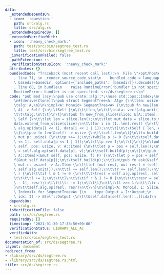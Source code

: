 ```yaml
---
data:
  _extendedDependsOn:
  - icon: ':question:'
    path: src/alg.rs
    title: src/alg.rs
  _extendedRequiredBy: []
  _extendedVerifiedWith:
  - icon: ':heavy_check_mark:'
    path: test/src/bin/segtree_test.rs
    title: test/src/bin/segtree_test.rs
  _isVerificationFailed: false
  _pathExtension: rs
  _verificationStatusIcon: ':heavy_check_mark:'
  attributes: {}
  bundledCode: "Traceback (most recent call last):\n  File \"/opt/hostedtoolcache/Python/3.9.1/x64/lib/python3.9/site-packages/onlinejudge_verify/documentation/build.py\"\
    , line 71, in _render_source_code_stat\n    bundled_code = language.bundle(stat.path,\
    \ basedir=basedir, options={'include_paths': [basedir]}).decode()\n  File \"/opt/hostedtoolcache/Python/3.9.1/x64/lib/python3.9/site-packages/onlinejudge_verify/languages/user_defined.py\"\
    , line 68, in bundle\n    raise RuntimeError('bundler is not specified: {}'.format(path.as_posix()))\n\
    RuntimeError: bundler is not specified: src/ds/segtree.rs\n"
  code: "pub mod lazy;\npub use crate::alg::*;\nuse std::ops::Index;\nuse std::slice::SliceIndex;\n\
    \n#[derive(Clone)]\npub struct SegmentTree<A: Alg> {\n\tlen: usize,\n\tdata: Vec<A::Item>,\n\
    \talg: A,\n}\n\nimpl<A: Monoid> SegmentTree<A> {\n\tpub fn new(len: usize, alg:\
    \ A) -> Self {\n\t\tSelf {\n\t\t\tlen,\n\t\t\tdata: vec![alg.unit(); len * 2],\n\
    \t\t\talg,\n\t\t}\n\t}\n\tpub fn new_from_slice(slice: &[A::Item], alg: A) ->\
    \ Self {\n\t\tlet len = slice.len();\n\t\tlet mut data = slice.to_vec();\n\t\t\
    data.extend_from_slice(slice);\n\t\tfor i in (1..len).rev() {\n\t\t\tdata[i] =\
    \ alg.op(data[i << 1], data[i << 1 | 1]);\n\t\t}\n\t\tSelf { len, data, alg }\n\
    \t}\n\tpub fn len(&self) -> usize {\n\t\tself.len\n\t}\n\tfn build(&mut self,\
    \ mut p: usize) {\n\t\tp >>= 1;\n\t\twhile p != 0 {\n\t\t\tself.data[p] = self.alg.op(self.data[p\
    \ << 1], self.data[p << 1 | 1]);\n\t\t\tp >>= 1;\n\t\t}\n\t}\n\tpub fn add(&mut\
    \ self, pos: usize, v: A::Item) {\n\t\tlet p = pos + self.len();\n\t\tself.data[p]\
    \ = self.alg.op(self.data[p], v);\n\t\tself.build(p);\n\t}\n\tpub fn exec<F: FnOnce(&mut\
    \ A::Item)>(&mut self, pos: usize, f: F) {\n\t\tlet p = pos + self.len();\n\t\t\
    f(&mut self.data[p]);\n\t\tself.build(p);\n\t}\n\tpub fn ask(&self, mut l: usize,\
    \ mut r: usize) -> A::Item {\n\t\tlet (mut resl, mut resr) = (self.alg.unit(),\
    \ self.alg.unit());\n\t\tl += self.len();\n\t\tr += self.len();\n\t\twhile l <\
    \ r {\n\t\t\tif l & 1 != 0 {\n\t\t\t\tresl = self.alg.op(resl, self.data[l]);\n\
    \t\t\t\tl += 1;\n\t\t\t}\n\t\t\tif r & 1 != 0 {\n\t\t\t\tresr = self.alg.op(self.data[r\
    \ - 1], resr);\n\t\t\t\tr -= 1;\n\t\t\t}\n\t\t\tl >>= 1;\n\t\t\tr >>= 1;\n\t\t\
    }\n\t\tself.alg.op(resl, resr)\n\t}\n}\n\nimpl<A: Monoid, I: SliceIndex<[A::Item]>>\
    \ Index<I> for SegmentTree<A> {\n    type Output = I::Output;\n    fn index(&self,\
    \ idx: I) -> &Self::Output {\n\t\t&self.data[self.len()..][idx]\n    }\n}\n"
  dependsOn:
  - src/alg.rs
  isVerificationFile: false
  path: src/ds/segtree.rs
  requiredBy: []
  timestamp: '2021-01-30 17:33:56+09:00'
  verificationStatus: LIBRARY_ALL_AC
  verifiedWith:
  - test/src/bin/segtree_test.rs
documentation_of: src/ds/segtree.rs
layout: document
redirect_from:
- /library/src/ds/segtree.rs
- /library/src/ds/segtree.rs.html
title: src/ds/segtree.rs
---
```

